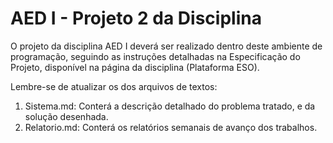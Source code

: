# AED I - Projeto 2 da Disciplina  

  O projeto da disciplina AED I deverá ser realizado dentro deste ambiente de programação, seguindo as instruções detalhadas na Especificação do Projeto, disponível na página da disciplina (Plataforma ESO).

Lembre-se de atualizar os dos arquivos de textos:
  1. Sistema.md: Conterá a descrição detalhado do problema tratado, e da solução desenhada. 
  2. Relatorio.md: Conterá os relatórios semanais de avanço dos trabalhos.

  